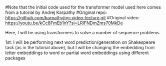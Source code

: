 #Note that the initial code used for the transformer model used here comes from a tutorial by Andrej Karpathy
#Original repo: https://github.com/karpathy/ng-video-lecture.git
#Original video: https://youtu.be/kCc8FmEb1nY?si=LRlFNDmZms70MkDe

Here, I will be using transformers to solve a number of sequence problems.

1st: I will be performing next word prediction/generation on Shakespeare task (as in the tutorial above), but I will be changing the embedding from letter embeddings to word or partial word embeddings using different packages

